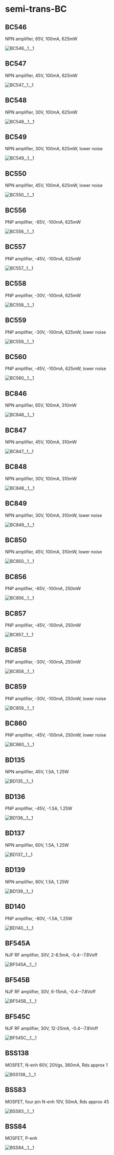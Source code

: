 # semi-trans-BC

## BC546
NPN amplifier, 65V, 100mA, 625mW

![BC546__1__1](images/semi-trans-BC__BC546__1__1.png?raw=true) 

## BC547
NPN amplifier, 45V, 100mA, 625mW

![BC547__1__1](images/semi-trans-BC__BC547__1__1.png?raw=true) 

## BC548
NPN amplifier, 30V, 100mA, 625mW

![BC548__1__1](images/semi-trans-BC__BC548__1__1.png?raw=true) 

## BC549
NPN amplifier, 30V, 100mA, 625mW, lower noise

![BC549__1__1](images/semi-trans-BC__BC549__1__1.png?raw=true) 

## BC550
NPN amplifier, 45V, 100mA, 625mW, lower noise

![BC550__1__1](images/semi-trans-BC__BC550__1__1.png?raw=true) 

## BC556
PNP amplifier, -65V, -100mA, 625mW

![BC556__1__1](images/semi-trans-BC__BC556__1__1.png?raw=true) 

## BC557
PNP amplifier, -45V, -100mA, 625mW

![BC557__1__1](images/semi-trans-BC__BC557__1__1.png?raw=true) 

## BC558
PNP amplifier, -30V, -100mA, 625mW

![BC558__1__1](images/semi-trans-BC__BC558__1__1.png?raw=true) 

## BC559
PNP amplifier, -30V, -100mA, 625mW, lower noise

![BC559__1__1](images/semi-trans-BC__BC559__1__1.png?raw=true) 

## BC560
PNP amplifier, -45V, -100mA, 625mW, lower noise

![BC560__1__1](images/semi-trans-BC__BC560__1__1.png?raw=true) 

## BC846
NPN amplifier, 65V, 100mA, 310mW

![BC846__1__1](images/semi-trans-BC__BC846__1__1.png?raw=true) 

## BC847
NPN amplifier, 45V, 100mA, 310mW

![BC847__1__1](images/semi-trans-BC__BC847__1__1.png?raw=true) 

## BC848
NPN amplifier, 30V, 100mA, 310mW

![BC848__1__1](images/semi-trans-BC__BC848__1__1.png?raw=true) 

## BC849
NPN amplifier, 30V, 100mA, 310mW, lower noise

![BC849__1__1](images/semi-trans-BC__BC849__1__1.png?raw=true) 

## BC850
NPN amplifier, 45V, 100mA, 310mW, lower noise

![BC850__1__1](images/semi-trans-BC__BC850__1__1.png?raw=true) 

## BC856
PNP amplifier, -65V, -100mA, 250mW

![BC856__1__1](images/semi-trans-BC__BC856__1__1.png?raw=true) 

## BC857
PNP amplifier, -45V, -100mA, 250mW

![BC857__1__1](images/semi-trans-BC__BC857__1__1.png?raw=true) 

## BC858
PNP amplifier, -30V, -100mA, 250mW

![BC858__1__1](images/semi-trans-BC__BC858__1__1.png?raw=true) 

## BC859
PNP amplifier, -30V, -100mA, 250mW, lower noise

![BC859__1__1](images/semi-trans-BC__BC859__1__1.png?raw=true) 

## BC860
PNP amplifier, -45V, -100mA, 250mW, lower noise

![BC860__1__1](images/semi-trans-BC__BC860__1__1.png?raw=true) 

## BD135
NPN amplifier, 45V, 1.5A, 1.25W

![BD135__1__1](images/semi-trans-BC__BD135__1__1.png?raw=true) 

## BD136
PNP amplifier, -45V, -1.5A, 1.25W

![BD136__1__1](images/semi-trans-BC__BD136__1__1.png?raw=true) 

## BD137
NPN amplifier, 60V, 1.5A, 1.25W

![BD137__1__1](images/semi-trans-BC__BD137__1__1.png?raw=true) 

## BD139
NPN amplifier, 80V, 1.5A, 1.25W

![BD139__1__1](images/semi-trans-BC__BD139__1__1.png?raw=true) 

## BD140
PNP amplifier, -80V, -1.5A, 1.25W

![BD140__1__1](images/semi-trans-BC__BD140__1__1.png?raw=true) 

## BF545A
NJF RF amplifier, 30V, 2-6.5mA, -0.4--7.8Voff

![BF545A__1__1](images/semi-trans-BC__BF545A__1__1.png?raw=true) 

## BF545B
NJF RF amplifier, 30V, 6-15mA, -0.4--7.8Voff

![BF545B__1__1](images/semi-trans-BC__BF545B__1__1.png?raw=true) 

## BF545C
NJF RF amplifier, 30V, 12-25mA, -0.4--7.8Voff

![BF545C__1__1](images/semi-trans-BC__BF545C__1__1.png?raw=true) 

## BSS138
MOSFET, N-enh 60V, 20Vgs, 360mA, Rds approx 1

![BSS138__1__1](images/semi-trans-BC__BSS138__1__1.png?raw=true) 

## BSS83
MOSFET, four pin N-enh 10V, 50mA, Rds approx 45

![BSS83__1__1](images/semi-trans-BC__BSS83__1__1.png?raw=true) 

## BSS84
MOSFET, P-enh

![BSS84__1__1](images/semi-trans-BC__BSS84__1__1.png?raw=true) 

